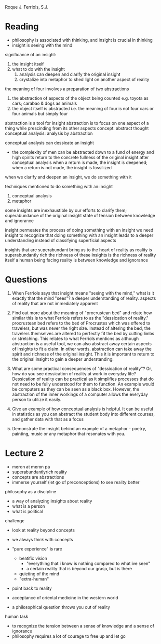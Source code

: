 Roque J. Ferriols, S.J.
# Reading

* philosophy is associated with thinking, and insight is crucial in thinking
* insight is seeing with the mind

significance of an insight:
1. the insight itself
2. what to do with the insight
	1. analysis can deepen and clarify the original insight
	2. crystalize into metaphor to shed light on another aspect of reality

the meaning of four involves a preparation of two abstractions
1. the abstraction of aspects of the object being counted e.g. toyota as cars; carabao & dogs as animals
2. the object itself is abstracted i.e. the meaning of four is not four cars or four animals but simply four

abstraction is a tool for insight
abstraction is to focus on one aspect  of a thing while prescinding from its other aspects
concept: abstract thought
conceptual analysis: analysis by abstraction

conceptual analysis can dessicate an insight
* the complexity of men can be abstracted down to a fund of energy and high spirits
return to the concrete fullness of the original insight after conceptual analysis
when a return is made, the insight is deepened; when a return is not made, the insight is fossilized

when we clarify and deepen an insight, we do something with it

techniques mentioned to do something with an insight
1. conceptual analysis
2. metaphor

some insights are inexhaustible by our efforts to clarify them; superabundance of the original insight
state of tension between knowledge and ignorance

insight permeates the process of doing something with an insight
we need insight to recognize that doing something with an insight leads to a deeper understanding instead of classifying superficial aspects

insights that are superabundant bring us to the heart of reality as reality is superabundantly rich
the richness of these insights is the richness of reality itself
a human being facing reality is between knowledge and ignorance


# Questions
1. When Ferriols says that insight means "seeing with the mind," what is it exactly that the mind "sees"?
a deeper understanding of reality. aspects of reality that are not immediately apparent

2. Find out more about the meaning of "procrustean bed" and relate how similar this is to what Ferriols refers to as the "dessication of reality."
procrustean bed refers to the bed of Procrustes which was offered to travelers, but was never the right size. Instead of altering the bed, the travelers themselves are altered to perfectly fit the bed by cutting limbs or stretching. This relates to what Ferriols mentions as although abstraction is a useful tool, we can also abstract away certain aspects of insights to fit a claim. In other words, abstraction can take away the spirit and richness of the original insight. This it is important to return to the original insight to gain a deeper understanding.

3. What are some practical consequences of "dessication of reality"? Or, how do you see dessication of reality at work in everyday life?
Dessication of reality can be practical as it simplifies processes that do not need to be fully understood for them to function. An example would be computers as they can be seen as a black box. However, the abstraction of the inner workings of a computer allows the everyday person to utilize it easily.

4. Give an example of how conceptual analysis is helpful.
It can be useful in statistics as you can abstract the student body into different courses, and gather data with that as a focus

5. Demonstrate the insight behind an example of a metaphor - poetry, painting, music or any metaphor that resonates with you.

# Lecture 2
* meron at meron pa
* superabundantlyrich reality
* concepts are abstractions
* immerse yourself (let go of preconceptions) to see reality better

philosophy as a discipline
* a way of analyzing insights about reality
* what is a person
* what is political

challenge
* look at reality beyond concepts
* we always think with concepts
* "pure experience" is rare
	* beatific vision
		* "everything that i know is nothing compared to what ive seen"
		* a certain reality that is beyond our grasp, but is there
	* quieting of the mind
	* "extra-human"
* point back to reality
* acceptance of oriental medicine in the western world

* a philosophical question throws you out of reality

human task
* to recognize the tension between a sense of knowledge and a sense of ignorance
* philosophy requires a lot of courage to free up and let go